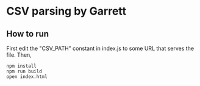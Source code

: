 # CSV parsing by Garrett
## How to run
First edit the "CSV_PATH" constant in index.js to some URL that serves the file.
Then,
```
npm install
npm run build
open index.html
```
